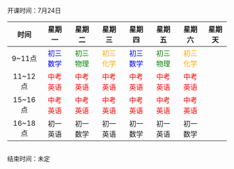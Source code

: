 ##
开课时间：7月24日

| **时间** | **星期一** | **星期二** | **星期三** | **星期四** | **星期五** | **星期六** | **星期天** |
| :----: | :----: | :----: | :----: | :----: | :----: | :----: | :----: |
| 9~11点 | <span style="color:blue">初三数学</span> | <span style="color:green">初三物理</span> | <span style="color:orange">初三化学</span> | <span style="color:blue">初三数学</span> | <span style="color:green">初三物理</span> | <span style="color:orange">初三化学</span> |
| 11~12点 | <span style="color:red">中考英语</span> | <span style="color:red">中考英语</span> | <span style="color:red">中考英语</span> | <span style="color:red">中考英语</span> | <span style="color:red">中考英语</span> | <span style="color:red">中考英语</span> |
| 15~16点 | <span style="color:red">中考英语</span> | <span style="color:red">中考英语</span> | <span style="color:red">中考英语</span> | <span style="color:red">中考英语</span> | <span style="color:red">中考英语</span> | <span style="color:red">中考英语</span> |
| 16~18点 | 初一英语 | 初一数学 | 初一英语 | 初一数学 | 初一英语 | 初一数学 |
##
结束时间：未定
